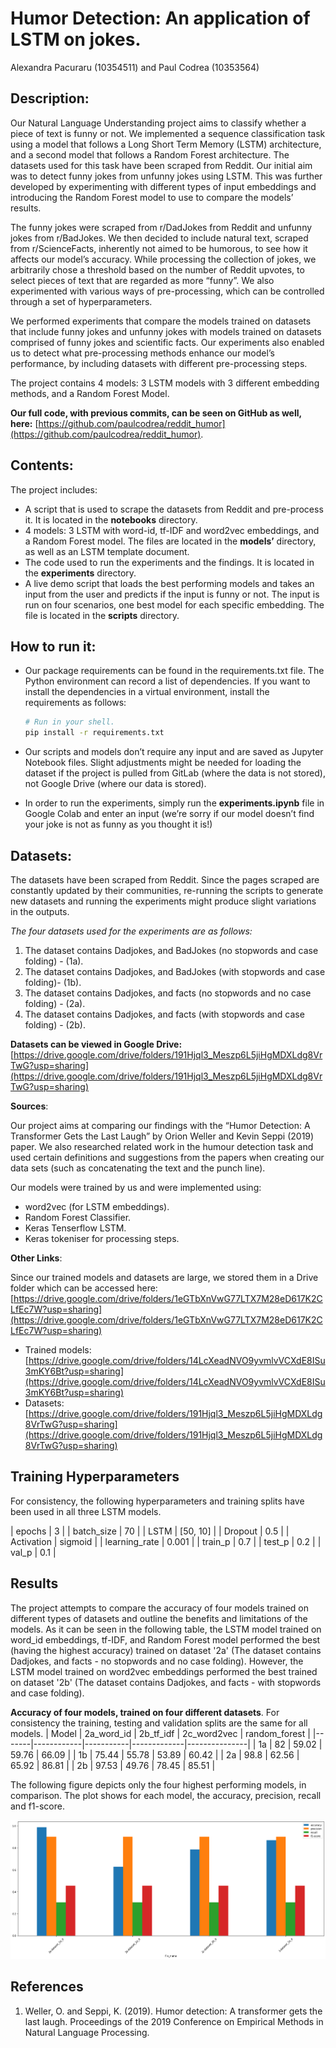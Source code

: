 # Humor Detection: An application of LSTM on jokes.
Alexandra Pacuraru (10354511) and Paul Codrea (10353564)

## Description:

Our Natural Language Understanding project aims to classify whether a piece of text is funny or not. We implemented a sequence classification task using a model that follows a Long Short Term Memory (LSTM) architecture, and a second model that follows a Random Forest architecture. The datasets used for this task have been scraped from Reddit. Our initial aim was to detect funny jokes from unfunny jokes using LSTM. This was further developed by experimenting with different types of input embeddings and introducing the Random Forest model to use to compare the models’ results. 

The funny jokes were scraped from r/DadJokes from Reddit and unfunny jokes from r/BadJokes. We then decided to include natural text, scraped from r/ScienceFacts, inherently not aimed to be humorous, to see how it affects our model’s accuracy. While processing the collection of jokes, we arbitrarily chose a threshold based on the number of Reddit upvotes, to select pieces of text that are regarded as more “funny”. We also experimented with various ways of pre-processing, which can be controlled through a set of hyperparameters.

We performed experiments that compare the models trained on datasets that include funny jokes and unfunny jokes with models trained on datasets comprised of funny jokes and scientific facts. Our experiments also enabled us to detect what pre-processing methods enhance our model’s performance, by including datasets with different pre-processing steps.

The project contains 4 models: 3 LSTM models with 3 different embedding methods, and a Random Forest Model.

**Our full code, with previous commits, can be seen on GitHub as well, here:** [https://github.com/paulcodrea/reddit_humor](https://github.com/paulcodrea/reddit_humor).

## Contents:

The project includes:

- A script that is used to scrape the datasets from Reddit and pre-process it. It is located in the **notebooks** directory.
- 4 models: 3 LSTM with word-id, tf-IDF and word2vec embeddings, and a Random Forest model. The files are located in the **models’** directory, as well as an LSTM template document.
- The code used to run the experiments and the findings. It is located in the **experiments** directory.
- A live demo script that loads the best performing models and takes an input from the user and predicts if the input is funny or not. The input is run on four scenarios, one best model for each specific embedding. The file is located in the **scripts** directory.

## How to run it:

- Our package requirements can be found in the requirements.txt file. The Python environment can record a list of dependencies. If you want to install the dependencies in a virtual environment, install the requirements as follows:
    
    ```bash
    # Run in your shell.
    pip install -r requirements.txt
    ```
    
- Our scripts and models don’t require any input and are saved as Jupyter Notebook files. Slight adjustments might be needed for loading the dataset if the project is pulled from GitLab (where the data is not stored), not Google Drive (where our data is stored).
- In order to run the experiments, simply run the **experiments.ipynb** file in Google Colab and enter an input (we’re sorry if our model doesn’t find your joke is not as funny as you thought it is!)

## Datasets:

The datasets have been scraped from Reddit. Since the pages scraped are constantly updated by their communities, re-running the scripts to generate new datasets and running the experiments might produce slight variations in the outputs.

*The four datasets used for the experiments are as follows:*

1. The dataset contains Dadjokes, and BadJokes (no stopwords and case folding) - (1a).
2. The dataset contains Dadjokes, and BadJokes (with stopwords and case folding)- (1b).
3. The dataset contains Dadjokes, and facts (no stopwords and no case folding) - (2a).
4. The dataset contains Dadjokes, and facts (with stopwords and case folding) - (2b).

**Datasets can be viewed in Google Drive:** [https://drive.google.com/drive/folders/191Hjql3_Meszp6L5jiHgMDXLdg8VrTwG?usp=sharing](https://drive.google.com/drive/folders/191Hjql3_Meszp6L5jiHgMDXLdg8VrTwG?usp=sharing)

**Sources**:

Our project aims at comparing our findings with the “Humor Detection: A Transformer Gets the Last Laugh” by Orion Weller and Kevin Seppi (2019) paper. We also researched related work in the humour detection task and used certain definitions and suggestions from the papers when creating our data sets (such as concatenating the text and the punch line).

Our models were trained by us and were implemented using:

- word2vec (for LSTM embeddings).
- Random Forest Classifier.
- Keras Tenserflow LSTM.
- Keras tokeniser for processing steps.

**Other Links**:

Since our trained models and datasets are large, we stored them in a Drive folder which can be accessed here: [https://drive.google.com/drive/folders/1eGTbXnVwG77LTX7M28eD617K2CLfEc7W?usp=sharing](https://drive.google.com/drive/folders/1eGTbXnVwG77LTX7M28eD617K2CLfEc7W?usp=sharing)

- Trained models: [https://drive.google.com/drive/folders/14LcXeadNVO9yvmlvVCXdE8ISu3mKY6Bt?usp=sharing](https://drive.google.com/drive/folders/14LcXeadNVO9yvmlvVCXdE8ISu3mKY6Bt?usp=sharing)
- Datasets: [https://drive.google.com/drive/folders/191Hjql3_Meszp6L5jiHgMDXLdg8VrTwG?usp=sharing](https://drive.google.com/drive/folders/191Hjql3_Meszp6L5jiHgMDXLdg8VrTwG?usp=sharing)

## Training Hyperparameters

For consistency, the following hyperparameters and training splits have been used in all three LSTM models.

| epochs        | 3        |
| batch_size    | 70       |
| LSTM          | [50, 10] |
| Dropout       |      0.5 |
| Activation    |  sigmoid |
| learning_rate | 0.001    |
| train_p       | 0.7      |
| test_p        | 0.2      |
| val_p         | 0.1      |

## Results

The project attempts to compare the accuracy of four models trained on different types of datasets and outline the benefits and limitations of the models. As it can be seen in the following table, the LSTM model trained on word_id embeddings, tf-IDF, and Random Forest model performed the best (having the highest accuracy) trained on dataset '2a' (The dataset contains Dadjokes, and facts - no stopwords and no case folding). However, the LSTM model trained on word2vec embeddings performed the best trained on dataset '2b' (The dataset contains Dadjokes, and facts - with stopwords and case folding). 

**Accuracy of four models, trained on four different datasets**. For consistency the training, testing and validation splits are the same for all models.
| Model | 2a_word_id | 2b_tf_idf | 2c_word2vec | random_forest |
|-------|------------|-----------|-------------|---------------|
| 1a    | 82         | 59.02     | 59.76       | 66.09         |
| 1b    | 75.44      | 55.78     | 53.89       | 60.42         |
| 2a    | 98.8       | 62.56     | 65.92       | 86.81         |
| 2b    | 97.53      | 49.76     | 78.45       | 85.51         |

The following figure depicts only the four highest performing models, in comparison. The plot shows for each model, the accuracy, precision, recall and f1-score. 

![Accuracy, Precision, Recall, F1-score plotted for the best four model precitions.](experiments/best_plot_experiments.png)


## References

1. Weller, O. and Seppi, K. (2019). Humor detection: A transformer gets the last laugh. Proceedings of the 2019 Conference on Empirical Methods in Natural Language Processing.

